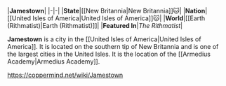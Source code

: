 |**Jamestown**|
|-|-|
|**State**|[[New Britannia\|New Britannia]]🐱︎|
|**Nation**|[[United Isles of America\|United Isles of America]]🐱︎|
|**World**|[[Earth (Rithmatist)\|Earth (Rithmatist)]]|
|**Featured In**|*The Rithmatist*|

**Jamestown** is a city in the [[United Isles of America\|United Isles of America]].
It is located on the southern tip of New Britannia and is one of the largest cities in the United Isles.
It is the location of the [[Armedius Academy\|Armedius Academy]].



https://coppermind.net/wiki/Jamestown